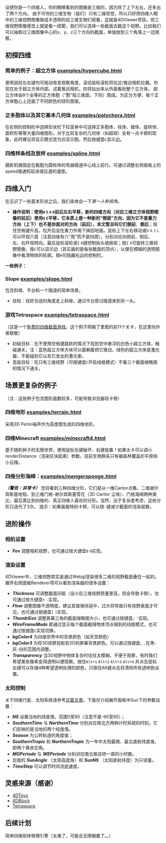 设想你是一个四维人，你的眼睛看到的图像是三维的，因为除了上下左右，还多出了两个方向。
由于可怜的三维生物（我们）只有二维视觉，所以只好把四维人眼中的三维视野图像做成半透明的给三维生物们观看，这就是4DViewer项目。但三维视野图像感觉上就是看一团雾，我们可以选择一些截面去截这个视野。比如我们可以抽取过三维图像中心的x、y、z三个方向的截面，单独放到三个角落上一边观察。

## 初探四维

### 简单的例子：超立方体 [examples/hypercube.html](https://wxyhly.github.io/4dViewer/examples/hypercube.html)

使用鼠标左右键均可拖动改变观察角度，滚动鼠标滚轮将拉近/推远相机位置。你现在处于超立方体内部。试着推远相机，你将钻出来从外面看到整个立方体。
超立方体由8个全等的正方体胞（“胞”指三维面，下同）围成。为区分方便，每个正方体胞心上还画了不同颜色的球形图案。


### 正多胞体以及其它基本几何体 [examples/polychora.html](https://wxyhly.github.io/4dViewer/examples/polychora.html)

在右侧的控制栏中选择形状栏下拉菜单中可选择正多胞体、柱体、锥体、旋转体、直积形等等大量四维图形。对于比较复杂的几何体（如超球）会有一点卡顿的现象，此时建议将显示模式改为仅显示胞，然后按键盘`C`显示边。

### 四维样条线及放样 [examples/spline.html](https://wxyhly.github.io/4dViewer/examples/spline.html)

摄影机被固定在截胞为圆柱体的弯曲隧道中心线上前行。可通过调整右侧面板上的speed值通知前进或后退的速度。

## 四维入门

在见识了一些基本形状之后，我们来体会一下*第一人称视角*。
- **操作说明：**使用`W` `S` `A` `D`前后左右平移，新的四维方向（对应三维立方体视野图像的前后）使用`Q` `E`平移，它本质上是一种新的“侧面”方向，因为它不是重力方向（上下）也不是你面对的方向（前后），本文暂且叫它们**侧前**、**侧后**；按住空格键升高，松开后会在重力作用下掉回地面。鼠标上下左右移动或`U` `O` `J` `L`可以环视六周（注意四维有六“周”而不是四周），分别对应向侧前、侧后、左、右环视转向。最后鼠标滚轮或`I` `K`键控制抬头或俯视；按`Z` `X`可旋转三维视野图像，按`C`可以显示边（其实画的是每张截面的顶点），以便在模糊的透明图像中看清物体的轮廓。按`H`可隐藏右边的控制栏。

**一些例子：**

### Slope [examples/slope.html](https://wxyhly.github.io/4dViewer/examples/slope.html)
包含斜坡、平台和一个隧道的简单场景。
- 目标：找好合适的角度走上斜坡，通过平台穿过隧道来到另一头。

### 游戏Tetraspace [examples/tetraspace.html](https://wxyhly.github.io/4dViewer/examples/tetraspace.html)
（这是一个[免费的四维截面游戏](https://rantonels.itch.io/brane)，这个例子照搬了里面的前11个关卡，在这里向作者致敬）
+ 初级目标：在不使用空格键跳跃的情况下找到空中悬浮的白色小超立方体，触碰通关。注：蓝色超立方体方块可以面朝着把它推动，绿色的超立方体是激光器，不能碰到它以及它发出的激光束。
+ 高级目标：在只有三维视野（可按键盘`C`开启线框模式）不看三个截面缩略图的情况下通关。

## 场景更复杂的例子

（注：这些例子包含图形面数较多，可能导致浏览器较卡顿）
### 四维地形 [examples/terrain.html](https://wxyhly.github.io/4dViewer/examples/terrain.html)

采用3D Perlin噪声作为高度图生成的四维地形。

### 四维Minecraft [examples/minecraft4.html](https://wxyhly.github.io/4dViewer/examples/minecraft4.html)

基于随机种子的无限世界，使用鼠标左键破坏、右键放置！如果太卡可以调小renderDistance（渲染区块距离）参数。目前生物群系只有被森林覆盖的平原和小丘陵。
###  四维分形海绵：[examples/mengersponge.html](https://wxyhly.github.io/4dViewer/examples/mengersponge.html)
 ***（警告：非常卡）***
您将看到三种四维分形，它们是从一维Cantor点集、二维谢尔宾斯基地毯、到三维门格-谢尔宾斯基雪花（3D Cantor 尘埃）、门格海绵两种类比，最后类比到四维的、真正四维人喜欢的分形。当然，出于复杂度考虑，这些分形只迭代了3次。
提示：如果画面特别卡顿，可以按`-`键减少截面的渲染层数。

## 进阶操作
### 相机设置
- ***Fov***  调整相机视野，也可通过按大键盘`9` `0`实现。

### 渲染设置
4DViewer中，三维视野其实是通过Webgl渲染很多二维的视野截面叠在一起的。展开右侧面板Renderer项可以看到渲染器的很多设置：
- ***Thickness***  可调整截面间距（设小后三维视野质量更高，但会导致卡顿），也可通过按大键盘`+` `-`实现。
- ***Flow***  调整图像不透明度。建议其值保持适中，过大将导致只有视野表面才可见，也可通过按键盘`[` `]`实现。
- ***ThumbSize***  调整屏幕三角的截面缩略图大小，也可通过按键盘`;` `'`实现。
- ***WireFrameMode***  即通过显示每个截面截得物体顶点得到的线框模式，也可通过按键盘`C`实现切换。
- ***bgColor4***  为四维世界中的背景颜色（如天空颜色）
- ***bgColor3***  为将3D视野投影到2D的屏幕背景颜色。可以通过按键盘`,` `.`在黑-灰-白的范围内调整。
- ***Transparency***  当3D视野中物体复杂时往往太模糊，不便于观察，有时我们希望某些像素变得透明以便观察。按住`Alt+1` `Alt+2` `Alt+3` `Alt+4` 并点击鼠标右键可以存储4种希望透明处理的颜色，只按住Alt键点击将清除所有透明色设置。

### 太阳控制

关于四维行星、太阳系统请参考[这篇文章](https://wxyhly.github.io/2018/08/12/orbit4d/)。下面仅介绍展开面板中Sun下的参数设置：
- ***NS*** 设置当地的纬度值，范围0至90（注意不是-90至90）；
- ***SouthernTime*** 与 ***NorthernTime*** 分别对应南北方两种计时系统的时刻，它们反映的是当地的两个经度值。
- ***Season*** 为公转轨道的角度值；
- ***SouthernTropic*** 和 ***NorthernTropic*** 为一年中太阳最南、最北直射纬度值，即两个黄赤交角。
- ***MGPeriode***  与 ***WEPeriode***  分别对应南北极自转一周的小时数。
- 后面的 ***SunAngle*** （太阳高度角）和 ***SunNS*** （太阳直射纬度）为只读量。
- ***TimeStep***  可以调节时间流逝速度。

## 灵感来源（感谢）
- [4DToys](http://4dtoys.com/)
- [4DBlock](http://www.urticator.net/blocks/)
- [Tetraspace](https://rantonels.itch.io/brane)

## 后续计划

简单四维刚体物理引擎（太难了，可能会无限搁置了。。）